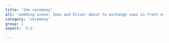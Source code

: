 ```yaml
---
title: 'the ceremony'
alt: 'wedding scene: Jean and Oliver about to exchange vows in front of Sterling pond, with justice of the peace and Sapphie'
category: 'ceremony'
group: 1
aspect: '3:2'

---
```

